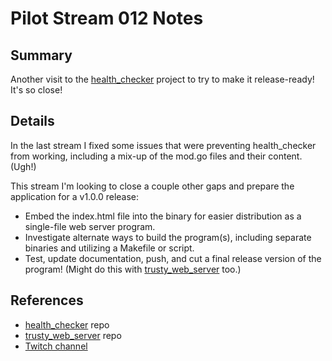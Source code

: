 # Pilot Stream 012 Notes

## Summary

Another visit to the [health_checker](https://github.com/conflabermits/health_checker) project to try to make it release-ready! It's so close!

## Details

In the last stream I fixed some issues that were preventing health_checker from working, including a mix-up of the mod.go files and their content. (Ugh!)

This stream I'm looking to close a couple other gaps and prepare the application for a v1.0.0 release:

* Embed the index.html file into the binary for easier distribution as a single-file web server program.
* Investigate alternate ways to build the program(s), including separate binaries and utilizing a Makefile or script.
* Test, update documentation, push, and cut a final release version of the program! (Might do this with [trusty_web_server](https://github.com/conflabermits/trusty_web_server) too.)

## References

* [health_checker](https://github.com/conflabermits/health_checker) repo
* [trusty_web_server](https://github.com/conflabermits/trusty_web_server) repo
* [Twitch channel](https://twitch.tv/conflabermits)

